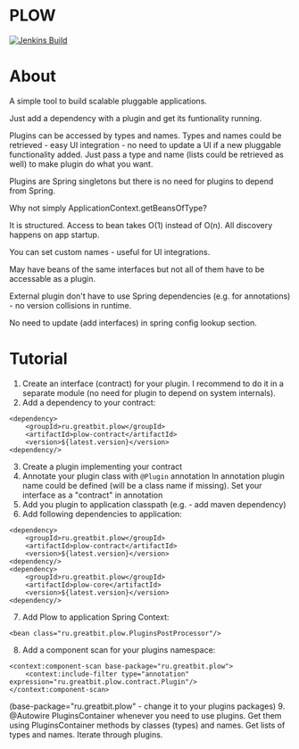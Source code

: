 PLOW
==========
[![Jenkins Build](http://azee.people.yandex.net/jenkins/buildStatus/icon?job=plow)](http://azee.people.yandex.net/jenkins/job/plow)

About
==========
A simple tool to build scalable pluggable applications. 

Just add a dependency with a plugin and get its funtionality running.
 
Plugins can be accessed by types and names. Types and names could be retrieved - easy UI integration - no need to update a UI if a new pluggable functionality added. 
Just pass a type and name (lists could be retrieved as well) to make plugin do what you want.

Plugins are Spring singletons but there is no need for plugins to depend from Spring.



Why not simply ApplicationContext.getBeansOfType? 

It is structured. Access to bean takes O(1) instead of O(n). All discovery happens on app startup.

You can set custom names - useful for UI integrations.

May have beans of the same interfaces but not all of them have to be accessable as a plugin.

External plugin don't have to use Spring dependencies (e.g. for annotations) - no version collisions in runtime.
 
No need to update (add interfaces) in spring config lookup section.

Tutorial
==========
1. Create an interface (contract) for your plugin. I recommend to do it in a separate module (no need for plugin to depend on system internals).
2. Add a dependency to your contract:
```
<dependency>
    <groupId>ru.greatbit.plow</groupId>
    <artifactId>plow-contract</artifactId>
    <version>${latest.version}</version>
<dependency/>    
```
3. Create a plugin implementing your contract
4. Annotate your plugin class with ```@Plugin``` annotation
In annotation plugin name could be defined (will be a class name if missing).
Set your interface as a "contract" in annotation
5. Add you plugin to application classpath (e.g. - add maven dependency)
6. Add following dependencies to application:
```
<dependency>
    <groupId>ru.greatbit.plow</groupId>
    <artifactId>plow-contract</artifactId>
    <version>${latest.version}</version>
<dependency/>
<dependency>
    <groupId>ru.greatbit.plow</groupId>
    <artifactId>plow-core</artifactId>
    <version>${latest.version}</version>
<dependency/>
```
7. Add Plow to application Spring Context:
```
<bean class="ru.greatbit.plow.PluginsPostProcessor"/>
```
8. Add a component scan for your plugins namespace:
```
<context:component-scan base-package="ru.greatbit.plow">
    <context:include-filter type="annotation" expression="ru.greatbit.plow.contract.Plugin"/>
</context:component-scan>
```
(base-package="ru.greatbit.plow" - change it to your plugins packages)
9. @Autowire PluginsContainer whenever you need to use plugins. Get them using PluginsContainer methods by classes (types) and names. 
Get lists of types and names. 
Iterate through plugins. 